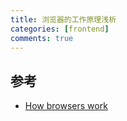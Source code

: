 ```yaml
---
title: 浏览器的工作原理浅析
categories: [frontend]
comments: true
---
```


## 参考

- [How browsers work](http://taligarsiel.com/Projects/howbrowserswork1.htm)